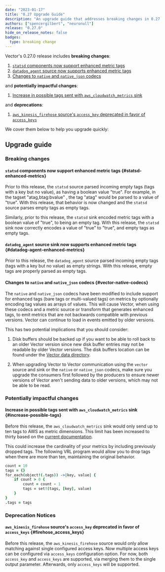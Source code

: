 ```yaml
---
date: "2023-01-17"
title: "0.27 Upgrade Guide"
description: "An upgrade guide that addresses breaking changes in 0.27.0"
authors: ["spencergilbert", "neuronull"]
release: "0.27.0"
hide_on_release_notes: false
badges:
  type: breaking change
---
```


Vector's 0.27.0 release includes **breaking changes**:

1. [`statsd` components now support enhanced metric tags](#statsd-enhanced-metrics)
2. [`datadog_agent` source now supports enhanced metric tags](#datadog-agent-enhanced-metrics)
3. [Changes to `native` and `native_json` codecs](#vector-native-codecs)

and **potentially impactful changes**:

1. [Increase in possible tags sent with `aws_cloudwatch_metrics` sink](#increase-possible-tags)

and **deprecations**:

1. [`aws_kinesis_firehose` source's `access_key` deprecated in favor of `access_keys`](#firehose_access_keys)

We cover them below to help you upgrade quickly:

## Upgrade guide

### Breaking changes

#### `statsd` components now support enhanced metric tags {#statsd-enhanced-metrics}

Prior to this release, the `statsd` source parsed incoming empty tags (tags with a key
but no value), as having a boolean value "true". For example, in the tagset
"atag,btag:bvalue" , the tag "atag" would be parsed to a value of "true".
With this release, that behavior is now changed and the `statsd` source parses empty tags
as empty tags.

Similarly, prior to this release, the `statsd` sink encoded metric tags with a boolean value
of "true", to being an empty tag.
With this release, the `statsd` sink now correctly encodes a value of "true" to "true", and
empty tags as empty tags.

#### `datadog_agent` source sink now supports enhanced metric tags {#datadog-agent-enhanced-metrics}

Prior to this release, the `datadog_agent` source parsed incoming empty tags (tags with
a key but no value) as empty strings. With this release, empty tags are properly parsed
as empty tags.

#### Changes to `native` and `native_json` codecs {#vector-native-codecs}

The `native` and `native_json` codecs have been modified to include support for enhanced tags (bare
tags or multi-valued tags) on metrics by optionally encoding tag values as arrays of values.  This
will cause Vector, when using these codecs and a metric source or transform that generates enhanced
tags, to emit metrics that are not backwards compatible with previous versions. Vector can continue
to load in events emitted by older versions.

This has two potential implications that you should consider:

1. Disk buffers should be backed up if you want to be able to roll back to an older Vector version
   since new disk buffer entries may not be readable by older Vector versions. The disk buffers
   location can be found under the
   [Vector data directory](/docs/reference/configuration/global-options/#data_dir).

2. When upgrading Vector to Vector communication using the `vector` source and sink or the `native`
   or `native_json` codecs, make sure you upgrade the consumers first followed by the producers to
   ensure newer versions of Vector aren't sending data to older versions, which may not be able to
   be read.

### Potentially impactful changes

#### Increase in possible tags sent with `aws_cloudwatch_metrics` sink {#increase-possible-tags}

Before this release, the `aws_cloudwatch_metrics` sink would only send up to ten
tags to AWS as metric dimensions. This limit has been increased to thirty based
on the [current documentation](https://docs.aws.amazon.com/AmazonCloudWatch/latest/APIReference/API_Metric.html).

This could increase the cardinality of your metrics by including previously dropped tags.
The following VRL program would allow you to drop tags when there are more than ten,
maintaining the original behavior.

```coffeescript
count = 10
tags = {}
for_each(object!(.tags)) ->|key, value| {
    if count > 0 {
        count = count - 1
        tags = set!(tags, [key], value)
    }
}
.tags = tags
```

### Deprecation Notices

#### `aws_kinesis_firehose` source's `access_key` deprecated in favor of `access_keys` {#firehose_access_keys}

Before this release, the `aws_kinesis_firehose` source would only allow matching against
single configured access keys. Now multiple access keys can be configured via `access_keys` configuration option.
For now, both `access_key` and `access_keys` are supported, via merging them to the single output parameter.
Afterwards, only `access_keys` will be supported.
